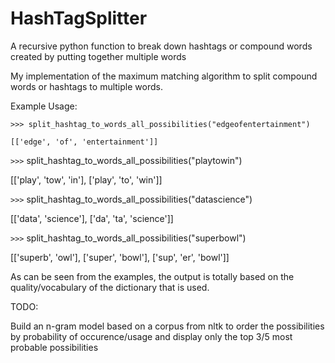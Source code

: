 HashTagSplitter
===============

A recursive python function to break down hashtags or compound words created by putting together multiple words

My implementation of the maximum matching algorithm to split compound words or hashtags to multiple words.




Example Usage:

`>>> split_hashtag_to_words_all_possibilities("edgeofentertainment")`

`[['edge', 'of', 'entertainment']]`

`>>>` split_hashtag_to_words_all_possibilities("playtowin")

[['play', 'tow', 'in'], ['play', 'to', 'win']]

`>>>` split_hashtag_to_words_all_possibilities("datascience")

[['data', 'science'], ['da', 'ta', 'science']]

`>>>` split_hashtag_to_words_all_possibilities("superbowl")

[['superb', 'owl'], ['super', 'bowl'], ['sup', 'er', 'bowl']]



As can be seen from the examples, the output is totally based on the quality/vocabulary of the dictionary that is used.


TODO:

Build an n-gram model based on a corpus from nltk to order the possibilities by probability of occurence/usage and display only the top 3/5 most probable possibilities

